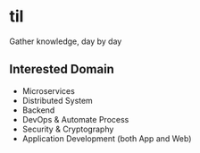 # til
Gather knowledge, day by day

## Interested Domain
- Microservices
- Distributed System
- Backend
- DevOps & Automate Process
- Security & Cryptography
- Application Development (both App and Web)
